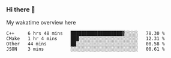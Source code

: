 ### Hi there 👋

<!--
**Jassy930/Jassy930** is a ✨ _special_ ✨ repository because its `README.md` (this file) appears on your GitHub profile.

Here are some ideas to get you started:

- 🔭 I’m currently working on ...
- 🌱 I’m currently learning ...
- 👯 I’m looking to collaborate on ...
- 🤔 I’m looking for help with ...
- 💬 Ask me about ...
- 📫 How to reach me: ...
- 😄 Pronouns: ...
- ⚡ Fun fact: ...
-->

My wakatime overview here
<!--START_SECTION:waka-->
```text
C++     6 hrs 48 mins   ███████████████████▓░░░░░   78.30 % 
CMake   1 hr 4 mins     ███░░░░░░░░░░░░░░░░░░░░░░   12.31 % 
Other   44 mins         ██░░░░░░░░░░░░░░░░░░░░░░░   08.58 % 
JSON    3 mins          ░░░░░░░░░░░░░░░░░░░░░░░░░   00.61 % 
```
<!--END_SECTION:waka-->
